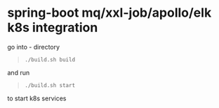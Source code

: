 # spring-boot mq/xxl-job/apollo/elk k8s integration

go into - directory

> `./build.sh build`

and run

> `./build.sh start`

to start k8s services
